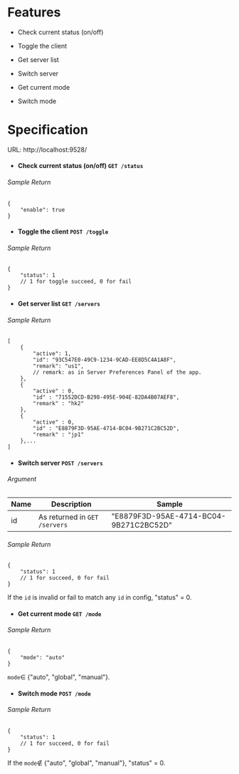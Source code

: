 # Features

* Check current status (on/off)

- Toggle the client

- Get server list

- Switch server

- Get current mode

- Switch mode

# Specification

URL: http://localhost:9528/

- #### Check current status (on/off)  `GET /status`

###### Sample Return

```
{
    "enable": true
}
```

- #### Toggle the client  `POST /toggle`

###### Sample Return

```
{
    "status": 1
    // 1 for toggle succeed, 0 for fail  
}
```

- #### Get server list  `GET /servers`

###### Sample Return

```
[
	{
		"active": 1,
   		"id": "93C547E0-49C9-1234-9CAD-EE8D5C4A1A8F",
    	"remark": "us1",
		// remark: as in Server Preferences Panel of the app.
	},
	{
    	"active" : 0,
    	"id" : "71552DCD-B298-495E-904E-82DA4B07AEF8",
    	"remark" : "hk2"
  	},
  	{
    	"active" : 0,
    	"id" : "E8879F3D-95AE-4714-BC04-9B271C2BC52D",
    	"remark" : "jp1"
  	},...
]
```

- #### Switch server  `POST /servers`

###### Argument

| Name | Description                   | Sample                                 |
| ---- | ----------------------------- | -------------------------------------- |
| id   | As returned in `GET /servers` | "E8879F3D-95AE-4714-BC04-9B271C2BC52D" |

###### Sample Return

```
{
    "status": 1
    // 1 for succeed, 0 for fail
}
```

If the `id` is invalid or fail to match any `id` in config, "status" = 0. 

- #### Get current mode  `GET /mode`

###### Sample Return

```
{
    "mode": "auto"
}
```

 `mode`∈ {"auto", "global", "manual"}.

- #### Switch mode  `POST /mode`

###### Sample Return

```
{
    "status": 1
    // 1 for succeed, 0 for fail  
}
```

If the `mode`∉ {"auto", "global", "manual"}, "status" = 0. 